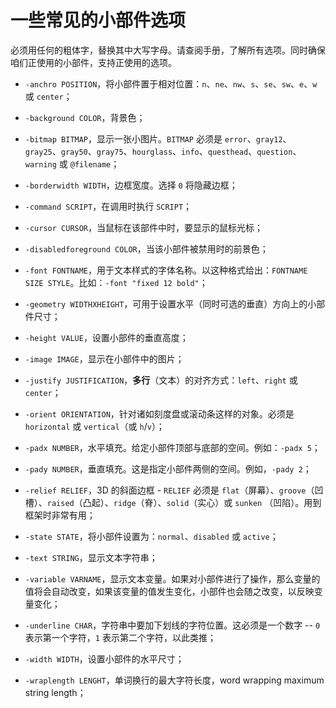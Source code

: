 # 一些常见的小部件选项


必须用任何的粗体字，替换其中大写字母。请查阅手册，了解所有选项。同时确保咱们正使用的小部件，支持正使用的选项。

- `-anchro POSITION`，将小部件置于相对位置：`n`、`ne`、`nw`、`s`、`se`、`sw`、`e`、`w` 或 `center`；

- `-background COLOR`，背景色；

- `-bitmap BITMAP`，显示一张小图片。`BITMAP` 必须是 `error`、`gray12`、`gray25`、`gray50`、`gray75`、`hourglass`、`info`、`questhead`、`question`、`warning` 或 `@filename`；

- `-borderwidth WIDTH`，边框宽度。选择 `0` 将隐藏边框；

- `-command SCRIPT`，在调用时执行 `SCRIPT`；

- `-cursor CURSOR`，当鼠标在该部件中时，要显示的鼠标光标；

- `-disabledforeground COLOR`，当该小部件被禁用时的前景色；

- `-font FONTNAME`，用于文本样式的字体名称。以这种格式给出：`FONTNAME SIZE STYLE`。比如：`-font "fixed 12 bold"`；

- `-geometry WIDTHXHEIGHT`，可用于设置水平（同时可选的垂直）方向上的小部件尺寸；

- `-height VALUE`，设置小部件的垂直高度；

- `-image IMAGE`，显示在小部件中的图片；

- `-justify JUSTIFICATION`，**多行**（文本）的对齐方式：`left`、`right` 或 `center`；

- `-orient ORIENTATION`，针对诸如刻度盘或滚动条这样的对象。必须是 `horizontal` 或 `vertical`（或 `h`/`v`）；

- `-padx NUMBER`，水平填充。给定小部件顶部与底部的空间。例如：`-padx 5`；

- `-pady NUMBER`，垂直填充。这是指定小部件两侧的空间。例如，`-pady 2`；

- `-relief RELIEF`，3D 的斜面边框 - `RELIEF` 必须是 `flat`（屏幕）、`groove`（凹槽）、`raised`（凸起）、`ridge`（脊）、`solid`（实心）或 `sunken` （凹陷）。用到框架时非常有用；

- `-state STATE`，将小部件设置为：`normal`、`disabled` 或 `active`；

- `-text STRING`，显示文本字符串；

- `-variable VARNAME`，显示文本变量。如果对小部件进行了操作，那么变量的值将会自动改变，如果该变量的值发生变化，小部件也会随之改变，以反映变量变化；

- `-underline CHAR`，字符串中要加下划线的字符位置。这必须是一个数字 -- `0` 表示第一个字符，`1` 表示第二个字符，以此类推；

- `-width WIDTH`，设置小部件的水平尺寸；

- `-wraplength LENGHT`，单词换行的最大字符长度，word wrapping maximum string length；
